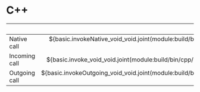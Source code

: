 # C++
|               | void(), ns | void(i32), ns | i32(), ns | void(string-3), ns | string-3(), ns | void(string-100), ns | string-100(), ns |
| ------------- | ---------: | ------------: | --------: | -----------------: | -------------: | -------------------: | ---------------: |
| Native call   | ${basic.invokeNative_void_void.joint(module:build/bin/cpp/Benchmarks/Benchmarks.jm)[main]} | ${basic.invokeNative_void_i32.joint(module:build/bin/cpp/Benchmarks/Benchmarks.jm)[main]} | ${basic.invokeNative_i32_void.joint(module:build/bin/cpp/Benchmarks/Benchmarks.jm)[main]} | ${basic.invokeNative_void_string3.joint(module:build/bin/cpp/Benchmarks/Benchmarks.jm)[main]} | ${basic.invokeNative_string3_void.joint(module:build/bin/cpp/Benchmarks/Benchmarks.jm)[main]} | ${basic.invokeNative_void_string100.joint(module:build/bin/cpp/Benchmarks/Benchmarks.jm)[main]} | ${basic.invokeNative_string100_void.joint(module:build/bin/cpp/Benchmarks/Benchmarks.jm)[main]} |
| Incoming call | ${basic.invoke_void_void.joint(module:build/bin/cpp/Benchmarks/Benchmarks.jm)[main]} | ${basic.invoke_void_i32.joint(module:build/bin/cpp/Benchmarks/Benchmarks.jm)[main]} | ${basic.invoke_i32_void.joint(module:build/bin/cpp/Benchmarks/Benchmarks.jm)[main]} | ${basic.invoke_void_string3.joint(module:build/bin/cpp/Benchmarks/Benchmarks.jm)[main]} | ${basic.invoke_string3_void.joint(module:build/bin/cpp/Benchmarks/Benchmarks.jm)[main]} | ${basic.invoke_void_string100.joint(module:build/bin/cpp/Benchmarks/Benchmarks.jm)[main]} | ${basic.invoke_string100_void.joint(module:build/bin/cpp/Benchmarks/Benchmarks.jm)[main]} |
| Outgoing call | ${basic.invokeOutgoing_void_void.joint(module:build/bin/cpp/Benchmarks/Benchmarks.jm)[main]} | ${basic.invokeOutgoing_void_i32.joint(module:build/bin/cpp/Benchmarks/Benchmarks.jm)[main]} | ${basic.invokeOutgoing_i32_void.joint(module:build/bin/cpp/Benchmarks/Benchmarks.jm)[main]} | ${basic.invokeOutgoing_void_string3.joint(module:build/bin/cpp/Benchmarks/Benchmarks.jm)[main]} | ${basic.invokeOutgoing_string3_void.joint(module:build/bin/cpp/Benchmarks/Benchmarks.jm)[main]} | ${basic.invokeOutgoing_void_string100.joint(module:build/bin/cpp/Benchmarks/Benchmarks.jm)[main]} | ${basic.invokeOutgoing_string100_void.joint(module:build/bin/cpp/Benchmarks/Benchmarks.jm)[main]} |
